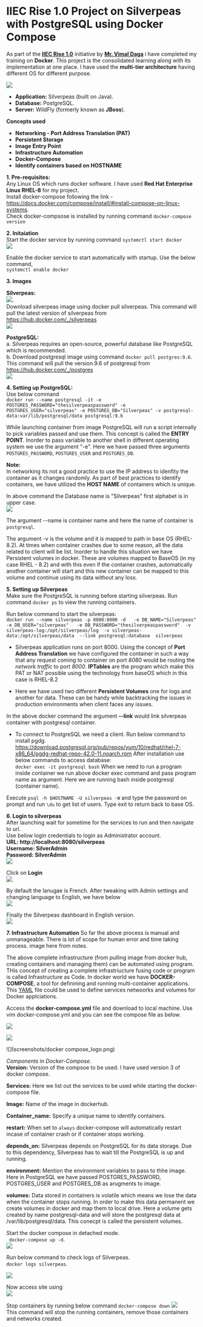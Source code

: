 # IIEC Rise 1.0 Project on Silverpeas with PostgreSQL using Docker Compose

As part of the **[IIEC Rise 1.0](https://www.youtube.com/watch?v=3Kn6_b-1mK4&list=PLAi9X1uG6jZ30QGz7FZ55A27jPeY8EwkE)** initiative by **[Mr. Vimal Daga](https://www.linkedin.com/in/vimaldaga/)** i have completed my training on **Docker**. This project is the consolidated learning along with its implementation at one place. I have used the **multi-tier architecture** having different OS for different purpose.  

![](screenshots/combo_logo.png)

- **Application:** Silverpeas (built on Java).  
- **Database:** PostgreSQL.  
- **Server:** WildFly (formerly known as **JBoss**).  


**Concepts used**
- **Networking - Port Address Translation (PAT)**
- **Persistent Storage**
- **Image Entry Point**
- **Infrastructure Automation**
- **Docker-Compose**
- **Identify containers based on HOSTNAME**

**1. Pre-requisites:**  
Any Linux OS which runs docker software. I have used **Red Hat Enterprise Linux RHEL-8** for my project.  
Install docker-compose following the link - https://docs.docker.com/compose/install/#install-compose-on-linux-systems.  
Check docker-compsose is installed by running command ```docker-compose version```  


**2. Initaiation**  
Start the docker service by running command ```systemctl start docker```  
![](screenshots/systemctl_docker_running_status.JPG)


Enable the docker service to start automatically with startup. Use the below command,  
```systemctl enable docker```


**3. Images**  
  
**Silverpeas:**  
![](screenshots/Silverpeas_logo.png).  
Download silverpeas image using docker pull silverpeas. This command will pull the latest version of silverpeas from https://hub.docker.com/_/silverpeas  
![](screenshots/docker_pull_silverpeas.JPG)

**PostgreSQL:**  
a. Silverpeas requires an open-source, powerful database like PostgreSQL which is recommended.  
b. Download postgresql image using command ```docker pull postgres:9.6```. This command will pull the version.9.6
of postgresql from https://hub.docker.com/_/postgres  
![](screenshots/docker_pull_postgres.JPG)


**4. Setting up PostgreSQL:**  
Use below command  
```docker run --name postgresql -it -e POSTGRES_PASSWORD="thesilverpeaspassword" -e POSTGRES_USER="silverpeas" -e POSTGRES_DB="Silverpeas" -v postgresql-data:var/lib/postgresql/data postgresql:9.6```  

  While launching container from image PostgreSQL will run a script internally to pick variables passed and use them. This concept is called the **ENTRY POINT**. Inorder to pass variable to another shell in different operating system we use the argument "-e". Here we have passed three arguments ```POSTGRES_PASSWORD```, ```POSTGRES_USER``` and ```POSTGRES_DB```.


**Note:**  
In networking its not a good practice to use the IP address to idenfity the container as it changes randomly. As part of best practices to identify containers, we have utilized the **HOST NAME** of containers which is unique. 

In above command the Database name is "Silverpeas" first alphabet is in upper case.  
![](screenshots/postgresql_manual_run.JPG)

The argument --name is container name and here the name of container is ```postgresql```.  

The argument -v is the volume and it is mapped to path in base OS (RHEL-8.2). At times when container crashes due to some reason, all the data related to client will be list. Inorder to handle this situation we have Persistent volumes in docker. These are volumes mapped to BaseOS (in my case RHEL - 8.2) and with this even if the container crashes, automatically another container will start and this new container can be mapped to this volume and continue using its data without any loss.  


**5. Setting up Silverpeas**  
Make sure the PostgreSQL is running before starting silverpeas. Run command ```docker ps``` to view the running containers.  


Run below command to start the silverpeas:  
```docker run --name silverpeas -p 8080:8000 -d   -e DB_NAME="Silverpeas"    -e DB_USER="silverpeas"   -e DB_PASSWORD="thesilverpeaspassword"  -v silverpeas-log:/opt/silverpeas/log  -v silverpeas-data:/opt/silverpeas/data  --link postgresql:database  silverpeas```

- Silverpeas application runs on port 8000. Using the concept of **Port Address Translation** we have configured the container in such a way that any request coming to container on port *8080* would be routing the *network traffic* to port *8000*. **IPTables** are the program which make this PAT or NAT possible using the technology from baseOS which in this case is RHEL-8.2  

- Here we have used two different **Persistent Volumes** one for logs and another for data. These can be handy while backtracking the issues in production environments when client faces any issues.  

In the above docker command the argument **--link** would link silverpeas container with postgresql container.  

- To connect to PostgreSQL we need a client. Run below command to install pgdg.  
https://download.postgresql.org/pub/repos/yum/10/redhat/rhel-7-x86_64/pgdg-redhat-repo-42.0-11.noarch.rpm
After installation use below commands to access database:  
```docker exec -it postgresql bash```
When we need to run a program inside container we run above docker exec command and pass program name as argument.
Here we are running bash inside postgresql (container name).

Execute ```psql -h $HOSTNAME -U silverpeas -W``` and type the password on prompt and run ```\du``` to get list of users. Type exit to return back to base OS.  



**6. Login to silverpeas**  
After launching wait for sometime for the services to run and then navigate to url.  
Use below login credentials to login as Administrator account.  
**URL:  http://localhost:8080/silverpeas**  
**Username: SilverAdmin**  
**Password: SilverAdmin**  
![](screenshots/silverpeas_Silveradmin_login.JPG)  


Click on **Login**  
![](screenshots/silverpeas_Silveradmin_dashboard_French.JPG)  


By default the lanugae is French. After tweaking with Admin settings and changing language to English, we have below  
![](screenshots/silverpeas_Silveradmin_preferences_select_English.JPG)  

Finally the Silverpeas dashboard in English version.  
![](screenshots/silverpeas_dashboard_english_version.JPG)  



**7. Infrastructure Automation**
So far the above process is manual and unmanageable. There is lot of scope for human error and time taking process.
image here from notes.  

The above complete infrastructure (from pulling image from docker hub, creating containers and managing them) can be automated using program. THis concept of creating a complete infrastriucture fusing code or program is called Infrastructure as Code.
In docker world we have **DOCKER-COMPOSE**, a tool for definining and running multi-container applications. This [YAML](https://yaml.org/) file could be used to define services netwoorks and volumes for Docker applciations. 

Access the **docker-compose.yml** file and download to local machine. Use vim docker-compose.yml and you can see the compose file as below.

![](screenshots/docker_compose_page1.JPG)  

![](screenshots/docker_compose_page2.JPG)  

![](screenshots/docker compose_logo.png)



*Components in Docker-Compose*.  
**Version:** Version of the compsoe to be used. I have used version 3 of docker compose.  

**Services:**
Here we list out the services to be used while starting the docker-compose file.  

**Image:**
Name of the image in dockerhub.  

**Container_name:**
Specify a unique name to identify containers.  

**restart:**
When set to ```always``` docker-compose will automatically restart incase of container crash or if container stops working.  


**depends_on:**
Silverpeas depends on PostgreSQL for its data storage. Due to this dependency, Silverpeas has to wait till the PostgreSQL is up and running.  

**environment:**
Mention the environment variables to pass to thhe image. Here in PostgreSQL we have passed POSTGRES_PASSWORD, POSTGRES_USER and POSTGRES_DB as arugments to image.

**volumes:**
Data stored in containers is volatile which means we lose the data when the container stops running. In order to make this data permanent we create volumes in docker and map them to local drive. Here a volume gets created by name postgresql-data and will store the postgresql data at /var/lib/postgresql/data. This conecpt is called the persistent volumes.


Start the docker compose in detached mode.    
``` docker-compose up -d```.  
![](screenshots/docker_compose_up_d.JPG)  

Run below command to check logs of Silverpeas.  
```docker logs silverpeas```.  

![](screenshots/docker-compose-console.JPG)   


Now access site using  
![](screenshots/silverpeas_Silveradmin_login.JPG) 

Stop containers by running below command 
```docker-compose down``` 
![](screenshots/docker_compose_down.JPG)  
This command will stop the running containers, remove those containers and networks created.
